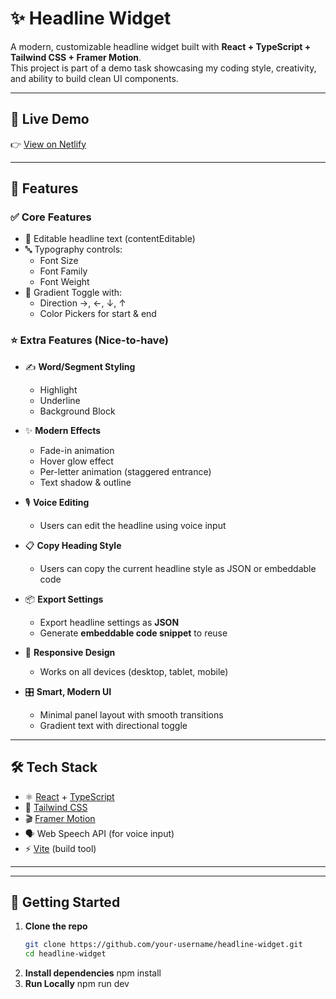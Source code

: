 # ✨ Headline Widget

A modern, customizable headline widget built with **React + TypeScript + Tailwind CSS + Framer Motion**.  
This project is part of a demo task showcasing my coding style, creativity, and ability to build clean UI components.

---

## 🚀 Live Demo

👉 [View on Netlify](https://funnelcareheadingstudio.netlify.app/)

---

## 📌 Features

### ✅ Core Features

- 📝 Editable headline text (contentEditable)
- 🔤 Typography controls:
  - Font Size
  - Font Family
  - Font Weight
- 🎨 Gradient Toggle with:
  - Direction →, ←, ↓, ↑
  - Color Pickers for start & end

### ⭐ Extra Features (Nice-to-have)

- ✍️ **Word/Segment Styling**

  - Highlight
  - Underline
  - Background Block

- ✨ **Modern Effects**

  - Fade-in animation
  - Hover glow effect
  - Per-letter animation (staggered entrance)
  - Text shadow & outline

- 🎙️ **Voice Editing**

  - Users can edit the headline using voice input

- 📋 **Copy Heading Style**

  - Users can copy the current headline style as JSON or embeddable code

- 📦 **Export Settings**

  - Export headline settings as **JSON**
  - Generate **embeddable code snippet** to reuse

- 📱 **Responsive Design**

  - Works on all devices (desktop, tablet, mobile)

- 🎛️ **Smart, Modern UI**
  - Minimal panel layout with smooth transitions
  - Gradient text with directional toggle

---

## 🛠️ Tech Stack

- ⚛️ [React](https://react.dev/) + [TypeScript](https://www.typescriptlang.org/)
- 🎨 [Tailwind CSS](https://tailwindcss.com/)
- 🎬 [Framer Motion](https://www.framer.com/motion/)
- 🗣️ Web Speech API (for voice input)
- ⚡ [Vite](https://vitejs.dev/) (build tool)

---

---

## 🚀 Getting Started

1. **Clone the repo**
   ```bash
   git clone https://github.com/your-username/headline-widget.git
   cd headline-widget
   ```
2. **Install dependencies**
   npm install
3. **Run Locally**
   npm run dev
